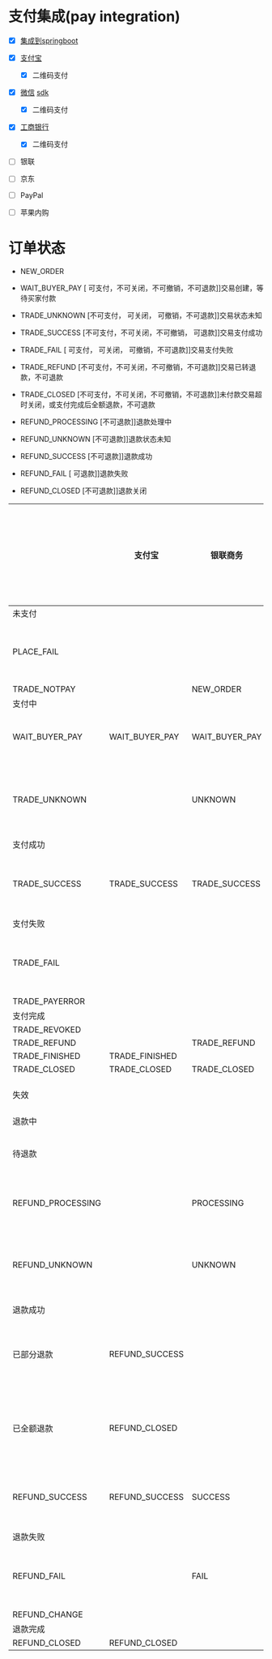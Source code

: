 # 支付集成(pay integration)

-   [x] [集成到springboot](/third-party-api-pay-spring-boot-web)

-   [x] [支付宝](/third-party-api-pay-alipay)
    -   [x] 二维码支付

-   [x] [微信](/third-party-api-pay-weixin) [sdk](/third-party-api-pay-weixin-sdk)
    -   [x] 二维码支付

-   [x] [工商银行](/third-party-api-pay-icbc)
    -   [x] 二维码支付

-   [ ] 银联

-   [ ] 京东

-   [ ] PayPal

-   [ ] 苹果内购

# 订单状态

-  NEW_ORDER 
-  WAIT_BUYER_PAY     [  可支付，不可关闭，不可撤销，不可退款]]交易创建，等待买家付款
-  TRADE_UNKNOWN      [不可支付，  可关闭，  可撤销，不可退款]]交易状态未知
-  TRADE_SUCCESS      [不可支付，不可关闭，不可撤销，  可退款]]交易支付成功
-  TRADE_FAIL         [  可支付，  可关闭，  可撤销，不可退款]]交易支付失败
-  TRADE_REFUND       [不可支付，不可关闭，不可撤销，不可退款]]交易已转退款，不可退款
-  TRADE_CLOSED       [不可支付，不可关闭，不可撤销，不可退款]]未付款交易超时关闭，或支付完成后全额退款，不可退款

-  REFUND_PROCESSING  [不可退款]]退款处理中
-  REFUND_UNKNOWN     [不可退款]]退款状态未知
-  REFUND_SUCCESS     [不可退款]]退款成功
-  REFUND_FAIL        [  可退款]]退款失败
-  REFUND_CLOSED      [不可退款]]退款关闭

|                   |支付宝        |银联商务      |工商银行   |工商银行-融e联|微信       |建设银行|建设银行-惠市宝|建设银行-外联平台|
|  ----             | ---          | ---          | ---       | ----         | ----      | ----   | ----          | ----            |
| 未支付            |              |              |           |              |           |        |               |                 |
| PLACE_FAIL        |              |              |-1:下单失败|              |           |        |               |                 |
| TRADE_NOTPAY      |              |NEW_ORDER     |           |              |NOTPAY     |N       |               |                 |
| 支付中            |              |              |           |              |           |        |               |                 |
| WAIT_BUYER_PAY    |WAIT_BUYER_PAY|WAIT_BUYER_PAY|0：支付中  |0：支付中     |USERPAYING |        |1 待支付       |                 |
| TRADE_UNKNOWN     |              |UNKNOWN       |           |              |           |U       |               |2:待银行确认     |
| 支付成功          |              |              |           |              |           |        |               |                 |
| TRADE_SUCCESS     |TRADE_SUCCESS |TRADE_SUCCESS |1：支付成功|1：支付成功   |SUCCESS    |Y       |2 成功         |1:成功           |
| 支付失败          |              |              |           |              |           |        |               |                 |
| TRADE_FAIL        |              |              |2：支付失败|2：支付失败   |           |        |3 失败         |0:失败           |
| TRADE_PAYERROR    |              |              |           |              |PAYERROR   |        |               |                 |
| 支付完成          |              |              |           |              |           |        |               |                 |
| TRADE_REVOKED     |              |              |           |              |REVOKED    |        |               |                 |
| TRADE_REFUND      |              |TRADE_REFUND  |           |              |REFUND     |        |               |                 |
| TRADE_FINISHED    |TRADE_FINISHED|              |           |              |           |        |               |                 |
| TRADE_CLOSED      |TRADE_CLOSED  |TRADE_CLOSED  |           |              |CLOSED     |        |               |                 |
| 失效              |              |              |           |              |           |        |6 失效         |                 |
| 退款中            |              |              |           |              |           |        |               |                 |
| 待退款            |              |              |           |              |           |        |7 待退款       |                 |
| REFUND_PROCESSING |              |PROCESSING    |           |              |PROCESSING |        |a 待处理       |                 |
| REFUND_UNKNOWN    |              |UNKNOWN       |0：退款可疑|              |           |        |9 待轮询       |5:待银行确认     |
| 退款成功          |              |              |           |              |           |        |               |                 |
| 已部分退款        |REFUND_SUCCESS|              |           |              |           |        |5 部分退款     |3:已部分退款     |
| 已全额退款        |REFUND_CLOSED |              |           |              |           |        |4 全部退款     |4:已全额退款     |
| REFUND_SUCCESS    |REFUND_SUCCESS|SUCCESS       |1：退款成功|1：退货成功   |SUCCESS    |        |               |                 |
| 退款失败          |              |              |           |              |           |        |               |                 |
| REFUND_FAIL       |              |FAIL          |2：退款失败|2：退货失败   |           |        |8 退款失败     |                 |
| REFUND_CHANGE     |              |              |           |              |CHANGE     |        |               |                 |
| 退款完成          |              |              |           |              |           |        |               |                 |
| REFUND_CLOSED     |REFUND_CLOSED |              |           |              |REFUNDCLOSE|        |               |                 |





